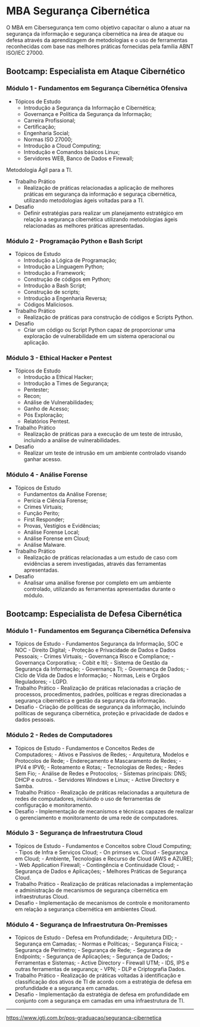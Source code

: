 # MBA Segurança Cibernética

O MBA em Cibersegurança tem como objetivo capacitar o aluno a atuar na segurança da informação e segurança cibernética na área de ataque ou defesa através da aprendizagem de metodologias e o uso de ferramentas reconhecidas com base nas melhores práticas fornecidas pela família ABNT ISO/IEC 27000.

## Bootcamp: Especialista em Ataque Cibernético

### Módulo 1 - Fundamentos em Segurança Cibernética Ofensiva

- Tópicos de Estudo
    - Introdução a Segurança da Informação e Cibernética;
    - Governança e Política da Segurança da Informação;
    - Carreira Profissional;
    - Certificação;
    - Engenharia Social;
    - Normas ISO 27000;
    - Introdução a Cloud Computing;
    - Introdução e Comandos básicos Linux;
    - Servidores WEB, Banco de Dados e Firewall;

Metodologia Ágil para a TI.
- Trabalho Prático
    - Realização de práticas relacionadas a aplicação de melhores práticas em segurança da informação e  seguraça cibernética, utilizando metodologias ágeis voltadas para a TI.
- Desafio
    - Definir estratégias para realizar um planejamento estratégico em relação a segurança cibernética utilizando metodologias ágeis relacionadas as melhores práticas apresentadas.


### Módulo 2 - Programação Python e Bash Script

- Tópicos de Estudo
    - Introdução a Lógica de Programação;
    - Introdução a Linguagem Python;
    - Introdução a Framework;
    - Construção de códigos em Python;
    - Introdução a Bash Script;
    - Construção de scripts;
    - Introdução a Engenharia Reversa;
    - Códigos Maliciosos.
- Trabalho Prático
    - Realização de práticas para construção de códigos e Scripts Python.
- Desafio
    - Criar um código ou Script Python capaz de proporcionar uma exploração de vulnerabilidade em um sistema operacional ou aplicação.

### Módulo 3 - Ethical Hacker e Pentest

- Tópicos de Estudo
    - Introdução a Ethical Hacker;
    - Introdução a Times de Segurança;
    - Pentester;
    - Recon;
    - Análise de Vulnerabilidades;
    - Ganho de Acesso;
    - Pós Exploração;
    - Relatórios Pentest.
- Trabalho Prático
    - Realização de práticas para a execução de um teste de intrusão, incluindo a análise de vulnerabilidades.
- Desafio
    - Realizar um teste de intrusão em um ambiente controlado visando ganhar acesso.

### Módulo 4 - Análise Forense

- Tópicos de Estudo
    - Fundamentos da Análise Forense;
    - Perícia e Ciência Forense;
    - Crimes Virtuais;
    - Função Perito;
    - First Responder;
    - Provas, Vestígios e Evidências;
    - Análise Forense Local;
    - Análise Forense em Cloud;
    - Análise Malware.
- Trabalho Prático
    - Realização de práticas relacionadas a um estudo de caso com evidências a serem investigadas, através das ferramentas apresentadas.
- Desafio
    - Analisar uma análise forense por completo em um ambiente controlado, utilizando as ferramentas apresentadas durante o módulo.


## Bootcamp: Especialista de Defesa Cibernética

### Módulo 1 - Fundamentos em Segurança Cibernética Defensiva

- Tópicos de Estudo
        - Fundamentos Segurança da Informação, SOC e NOC
        - Direito Digital;
        - Proteção e Privacidade de Dados e Dados Pessoais;
        - Crimes Virtuais;
        - Governança Risco e Compliance;
        - Governança Corporativa;
        - Cobit e Itil;
        - Sistema de Gestão da Segurança da Informação;
        - Governança TI;
        - Governança de Dados;
        - Ciclo de Vida de Dados e Informação;
        - Normas, Leis e Orgãos Reguladores;
        - LGPD.
- Trabalho Prático
        - Realização de práticas relacionadas a criação de processos, procedimentos, padrões, políticas e regras direcionadas a segurança cibernética e gestão da segurança da informação.
- Desafio
        - Criação de políticas de segurança da informação, incluindo políticas de segurança cibernética, proteção e privacidade de dados e dados pessoais.

### Módulo 2 - Redes de Computadores

- Tópicos de Estudo
        - Fundamentos e Conceitos Redes de Computadores;
        - Ativos e Passivos de Redes;
        - Arquitetura, Modelos e Protocolos de Rede;
        - Endereçamento e Mascaramento de Redes;
        - IPV4 e IPV6;
        - Roteamento e Rotas;
        - Tecnologias de Redes;
        - Redes Sem Fio;
        - Análise de Redes e Protocolos;
        - Sistemas principais: DNS; DHCP e outros.
        - Servidores Windows e Linux;
        - Active Directory e Samba.
- Trabalho Prático
        - Realização de práticas relacionadas a arquitetura de redes de computadores, incluindo o uso de ferramentas de configuração e monitoramento.
- Desafio
        - Implementação de mecanismos e técnicas capazes de realizar o gerenciamento e monitoramento de uma rede de computadores.

### Módulo 3 - Segurança de Infraestrutura Cloud

- Tópicos de Estudo
        - Fundamentos e Conceitos sobre Cloud Computing;
        - Tipos de Infra e Serviços Cloud;
        - On primses vs. Cloud
        - Segurança em Cloud;
        - Ambiente, Tecnologias e Recurso de Cloud (AWS e AZURE);
        - Web Application Firewall;
        - Contingência e Continuidade Cloud;
        - Segurança de Dados e Aplicações;
        - Melhores Práticas de Segurança Cloud.
- Trabalho Prático
        - Realização de práticas relacionadas a implementação e administração de mecanismos de segurança cibernética em infraestruturas Cloud.
- Desafio
        - Implementação de mecanismos de controle e monitoramento em relação a  segurança cibernética em ambientes Cloud.

### Módulo 4 - Segurança de Infraestrutura On-Premisses

- Tópicos de Estudo
        - Defesa em Profundidade;
        - Arquitetura DID;
        - Segurança em Camadas;
        - Normas e Políticas;
        - Segurança Física;
        - Segurança de Perímetro;
        - Segurança de Rede;
        - Segurança de Endpoints;
        - Segurança de Aplicações;
        - Segurança de Dados;
        - Ferramentas e Sistemas;
        - Active Directory
        - Firewall UTM;
        - IDS, IPS e outras ferramentas de segurança;
        - VPN;
        - DLP e Criptografia Dados.
- Trabalho Prático
        - Realização de práticas voltadas à identificação e classificação dos ativos de TI de acordo com a estratégia de defesa em profundidade e a segurança em camadas.
- Desafio
        - Implementação da estratégia de defesa em profundidade em conjunto com a segurança em camadas em uma infraestrutura de TI.


---

https://www.igti.com.br/pos-graduacao/seguranca-cibernetica
